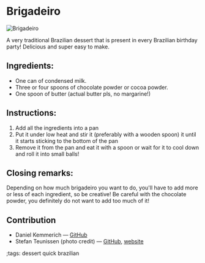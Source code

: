 # Brigadeiro

![Brigadeiro](pix/brigadeiro.webp)

A very traditional Brazilian dessert that is present in every Brazilian birthday party! Delicious and super easy to make.

## Ingredients:

- One can of condensed milk.
- Three or four spoons of chocolate powder or cocoa powder.
- One spoon of butter (actual butter pls, no margarine!)

## Instructions: 
1. Add all the ingredients into a pan
2. Put it under low heat and stir it (preferably with a wooden spoon) it until it starts sticking to the bottom of the pan
3. Remove it from the pan and eat it with a spoon or wait for it to cool down and roll it into small balls!

## Closing remarks:
Depending on how much brigadeiro you want to do, you'll have to add more or less of each ingredient, so be creative! Be careful with the chocolate powder, you definitely do not want to add too much of it!

## Contribution
- Daniel Kemmerich — [GitHub](https://github.com/cabinetto)
- Stefan Teunissen (photo credit) — [GitHub](https://github.com/teunissenstefan), [website](https://stefanteunissen.dev)

;tags: dessert quick brazilian
